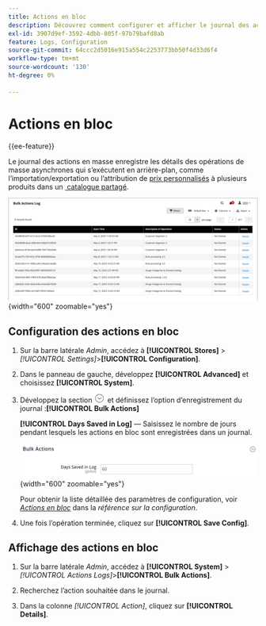 ```yaml
---
title: Actions en bloc
description: Découvrez comment configurer et afficher le journal des actions en bloc.
exl-id: 3907d9ef-3592-4dbb-805f-97b79bafd8ab
feature: Logs, Configuration
source-git-commit: 64ccc2d5016e915a554c2253773bb50f4d33d6f4
workflow-type: tm+mt
source-wordcount: '130'
ht-degree: 0%

---
```


# Actions en bloc

{{ee-feature}}

Le journal des actions en masse enregistre les détails des opérations de masse asynchrones qui s’exécutent en arrière-plan, comme l’importation/exportation ou l’attribution de [prix personnalisés](../b2b/catalog-shared-manage.md#update-custom-pricing) à plusieurs produits dans un [&#x200B; catalogue partagé](../b2b/catalog-shared.md).

![Journal des actions en masse](./assets/bulk-actions-log.png){width="600" zoomable="yes"}

## Configuration des actions en bloc

1. Sur la barre latérale _Admin_, accédez à **[!UICONTROL Stores]** > _[!UICONTROL Settings]_>**[!UICONTROL Configuration]**.

1. Dans le panneau de gauche, développez **[!UICONTROL Advanced]** et choisissez **[!UICONTROL System]**.

1. Développez la section ![Sélecteur d’extension](../assets/icon-display-expand.png) et définissez l’option d’enregistrement du journal :**[!UICONTROL Bulk Actions]**

   **[!UICONTROL Days Saved in Log]** — Saisissez le nombre de jours pendant lesquels les actions en bloc sont enregistrées dans un journal.

   ![Configuration avancée - actions en masse](../configuration-reference/advanced/assets/system-bulk-actions.png){width="600" zoomable="yes"}

   Pour obtenir la liste détaillée des paramètres de configuration, voir [_Actions en bloc_](../configuration-reference/advanced/system.md) dans la _référence sur la configuration_.

1. Une fois l’opération terminée, cliquez sur **[!UICONTROL Save Config]**.

## Affichage des actions en bloc

1. Sur la barre latérale _Admin_, accédez à **[!UICONTROL System]** > _[!UICONTROL Actions Logs]_>**[!UICONTROL Bulk Actions]**.

1. Recherchez l’action souhaitée dans le journal.

1. Dans la colonne _[!UICONTROL Action]_, cliquez sur **[!UICONTROL Details]**.
